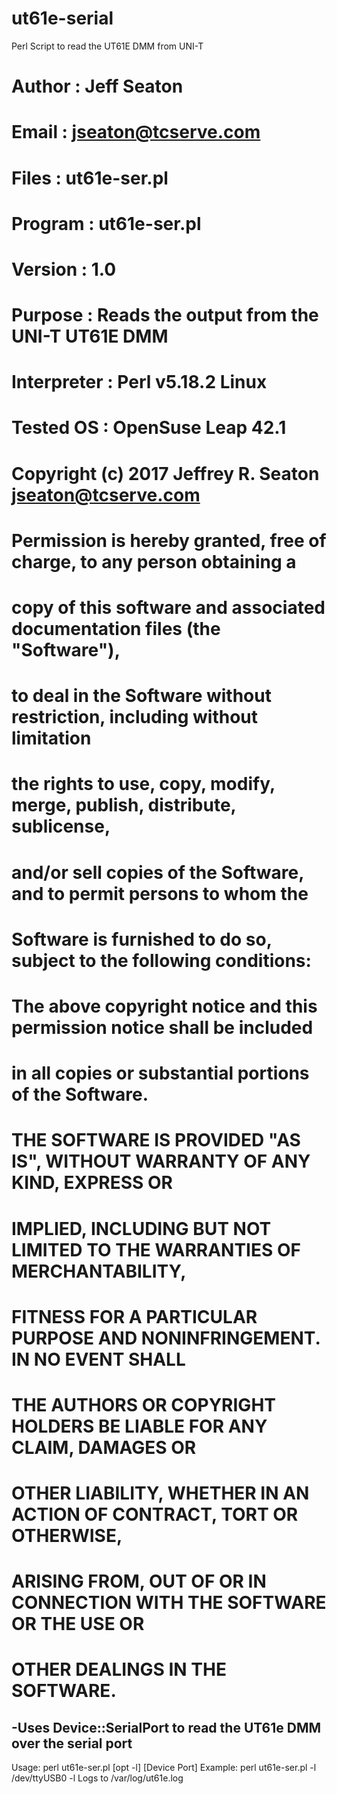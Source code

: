 # ut61e-serial
Perl Script to read the UT61E DMM from UNI-T

# Author : Jeff Seaton
# Email : jseaton@tcserve.com
# Files : ut61e-ser.pl
# Program : ut61e-ser.pl
# Version : 1.0 
# Purpose : Reads the output from the UNI-T UT61E DMM
# Interpreter : Perl v5.18.2 Linux
# Tested OS : OpenSuse Leap 42.1 
#
# Copyright (c) 2017 Jeffrey R. Seaton <jseaton@tcserve.com>
# 
# Permission is hereby granted, free of charge, to any person obtaining a
# copy of this software and associated documentation files (the "Software"),
# to deal in the Software without restriction, including without limitation
# the rights to use, copy, modify, merge, publish, distribute, sublicense,
# and/or sell copies of the Software, and to permit persons to whom the
# Software is furnished to do so, subject to the following conditions:
# 
# The above copyright notice and this permission notice shall be included
# in all copies or substantial portions of the Software.
# 
# THE SOFTWARE IS PROVIDED "AS IS", WITHOUT WARRANTY OF ANY KIND, EXPRESS OR
# IMPLIED, INCLUDING BUT NOT LIMITED TO THE WARRANTIES OF MERCHANTABILITY,
# FITNESS FOR A PARTICULAR PURPOSE AND NONINFRINGEMENT. IN NO EVENT SHALL
# THE AUTHORS OR COPYRIGHT HOLDERS BE LIABLE FOR ANY CLAIM, DAMAGES OR
# OTHER LIABILITY, WHETHER IN AN ACTION OF CONTRACT, TORT OR OTHERWISE,
# ARISING FROM, OUT OF OR IN CONNECTION WITH THE SOFTWARE OR THE USE OR
# OTHER DEALINGS IN THE SOFTWARE.

-Uses Device::SerialPort to read the UT61e DMM over the serial port
-
Usage: perl ut61e-ser.pl [opt -l] [Device Port] Example: perl ut61e-ser.pl -l /dev/ttyUSB0 
  -l  Logs to /var/log/ut61e.log
  
